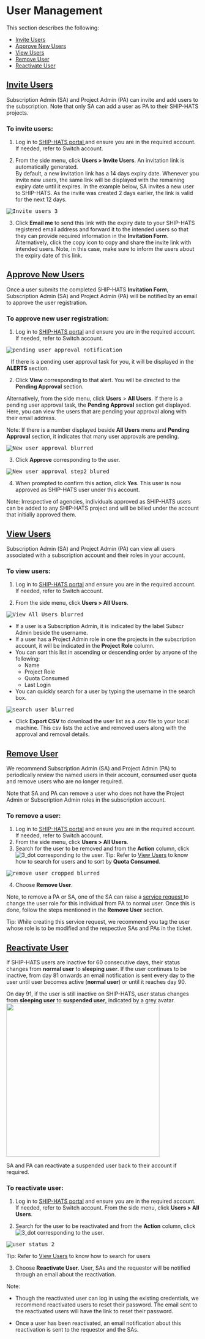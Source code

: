 # User Management 
This section describes the following: 

* [Invite Users](#invite-users)
* [Approve New Users](#approve-new-users) 
* [View Users](#view-users)
* [Remove User](#remove-user)
* [Reactivate User](#reactivate-user) 



## [Invite Users](#invite-users)
Subscription Admin (SA) and Project Admin (PA) can invite and add users to the subscription. Note that only SA can add a user as PA to their SHIP-HATS projects. 

### To invite users:

1. Log in to <a href="https://www.ship.gov.sg/"> SHIP-HATS portal </a> and ensure you are in the required account. If needed, refer to Switch account. 

2. From the side menu, click **Users > Invite Users**. An invitation link is automatically generated.  
By default, a new invitation link has a 14 days expiry date.  Whenever you invite new users, the same link will be displayed with the remaining expiry date until it expires. In the example below, SA invites a new user to SHIP-HATS. As the invite was created 2 days earlier, the link is valid for the next 12 days. 

<kbd>![Invite_users_3](Invite_users_3.png)</kbd>

3. Click **Email me** to send this link with the expiry date to your SHIP-HATS registered email address and forward it to the intended users so that they can provide required information in the **Invitation Form**. 
Alternatively, click the copy icon to copy and share the invite link with intended users. Note, in this case, make sure to inform the users about the expiry date of this link. 

## [Approve New Users](#approve-new-users) 
Once a user submits the completed SHIP-HATS **Invitation Form**, Subscription Admin (SA) and Project Admin (PA) will be notified by an email to approve the user registration. 

### To approve new user registration:
1. Log in to <a href="https://www.ship.gov.sg/"> SHIP-HATS portal</a> and ensure you are in the required account. If needed, refer to Switch account. 

<kbd>![pending user approval notification](pending_user_approval_notification.png)</kbd>

&nbsp;&nbsp;&nbsp;If there is a pending user approval task for you, it will be displayed in the **ALERTS** section.  

2. Click **View** corresponding to that alert. You will be directed to the **Pending Approval** section. 

Alternatively, from the side menu, click **Users** > **All Users**. If there is a pending user approval task, the **Pending Approval** section get displayed. Here, you can view the users that are pending your approval along with their email address.  

Note: If there is a number displayed beside **All Users** menu and **Pending Approval** section, it indicates that many user approvals are pending.  

<kbd>![New user approval_blurred](New-user-approval-blurred.png)</kbd>

3. Click **Approve** corresponding to the user. 

<kbd>![New user approval_step2_blured](New-user-approval-step2-blurred.png)</kbd>

4. When prompted to confirm this action, click **Yes**. This user is now approved as SHIP-HATS user under this account. 

Note: Irrespective of agencies, individuals approved as SHIP-HATS users can be added to any SHIP-HATS project and will be billed under the account that initially approved them.  

## [View Users](#view-users)

Subscription Admin (SA) and Project Admin (PA) can view all users associated with a subscription account and their roles in your account. 

### To view users: 

1. Log in to <a href="https://www.ship.gov.sg/"> SHIP-HATS portal</a> and ensure you are in the required account. If needed, refer to Switch account. 

2. From the side menu, click **Users > All Users**. 

<kbd>![View_All_Users_blurred](View-All-Users-blurred.png)</kbd>

* If a user is a Subscription Admin, it is indicated by the label Subscr Admin beside the username. 
* If a user has a Project Admin role in one the projects in the subscription account, it will be indicated in the **Project Role** column. 
* You can sort this list in ascending or descending order by anyone of the following: 
  * Name 
  * Project Role
  * Quota Consumed
  * Last Login
* You can quickly search for a user by typing the username in the search box. 

<kbd>![search_user_blurred](search-user-blurred.png)</kbd>

* Click **Export CSV** to download the user list as a .csv file to your local machine. This csv lists the active and removed users along with the approval and removal details.

## [Remove User](#remove-user)

We recommend Subscription Admin (SA) and Project Admin (PA) to periodically review the named users in their account, consumed user quota and remove users who are no longer required. 

Note that SA and PA can remove a user who does not have the Project Admin or Subscription Admin roles in the subscription account. 

### To remove a user: 

1. Log in to <a href="https://www.ship.gov.sg/"> SHIP-HATS portal</a> and ensure you are in the required account. If needed, refer to Switch account. 
2. From the side menu, click **Users > All Users**. 
3. Search for the user to be removed and from the **Action** column, click ![3_dot](3_dot.png) corresponding to the user. 
Tip: Refer to [View Users](#view-users) to know how to search for users and to sort by **Quota Consumed**. 

<kbd>![remove_user_cropped_blurred](remove-user-cropped-blurred.png)</kbd>

4. Choose **Remove User**. 

Note, to remove a PA or SA, one of the SA can raise a <a href="https://jira.ship.gov.sg/servicedesk/customer/portal/11/"> service request </a> to change the user role for this individual from PA to normal user. Once this is done, follow the steps mentioned in the **Remove User** section. 

Tip:  While creating this service request, we recommend you tag the user whose role is to be modified and the respective SAs and PAs in the ticket. 

## [Reactivate User](#reactivate-user)

If SHIP-HATS users are inactive for 60 consecutive days, their status changes from **normal user** to **sleeping user**. If the user continues to be inactive, from day 81 onwards an email notification is sent every day to the user until user becomes active (**normal user**) or until it reaches day 90.  

On day 91, if the user is still inactive on SHIP-HATS, user status changes from **sleeping user** to **suspended user**, indicated by a grey avatar.  
<kbd><img src="avatar-legends.png" width="400"></kbd>
<!--![avatar-legends](avatar-legends.png)</kbd>-->

SA and PA can reactivate a suspended user back to their account if required. 

### To reactivate user: 

1. Log in to <a href="https://www.ship.gov.sg/"> SHIP-HATS portal</a> and ensure you are in the required account. If needed, refer to Switch account. From the side menu, click **Users > All Users**. 

2. Search for the user to be reactivated and from the **Action** column, click ![3_dot](3_dot.png) corresponding to the user. 

<kbd>![user_status_2](user_status_2.png)</kbd>

Tip: Refer to [View Users](#view-users) to know how to search for users 

3. Choose **Reactivate User**. User, SAs and the requestor will be notified through an email about the reactivation.  

Note:
* Though the reactivated user can log in using the existing credentials, we recommend reactivated users to reset their password. The email sent to the reactivated users will have the link to reset their password. 

* Once a user has been reactivated, an email notification about this reactivation is sent to the requestor and the SAs. 
